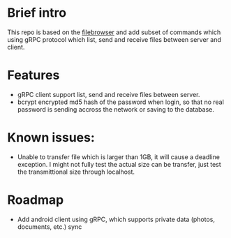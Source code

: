 # Brief intro

This repo is based on the [filebrowser](https://github.com/filebrowser/filebrowser) and add subset of commands which using gRPC protocol which list, send and receive files between server and client.

# Features

- gRPC client support list, send and receive files between server.
- bcrypt encrypted md5 hash of the password when login, so that no real password is sending accross the network or saving to the database.
# Known issues:

- Unable to transfer file which is larger than 1GB, it will cause a deadline exception. I might not fully test the actual size can be transfer, just test the transmittional size through localhost.

# Roadmap

- Add android client using gRPC, which supports private data (photos, documents, etc.) sync
